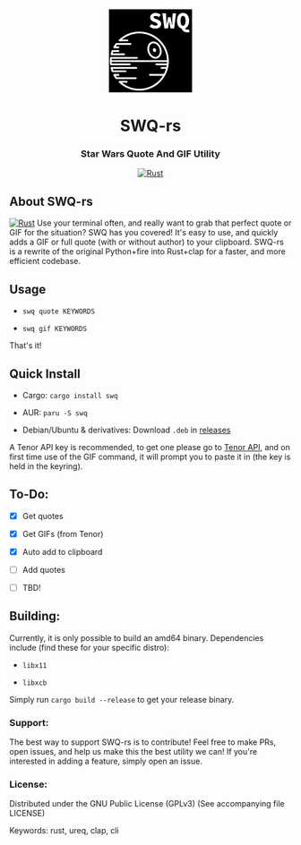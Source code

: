 <div id="swq-rs-logo" align="center">
    <br />
    <img src="https://github.com/TheCatster/swq-rs/blob/master/logo.png" alt="SWQ-rs Logo" width="150" height="150"/>
    <h1>SWQ-rs</h1>
    <h3>Star Wars Quote And GIF Utility</h3>
</div>

<div id="badges" align="center">

  [![Rust](https://github.com/TheCatster/swq-rs/actions/workflows/rust.yml/badge.svg)](https://github.com/TheCatster/swq-rs/actions/workflows/rust.yml)

</div>

## About SWQ-rs 
[![Rust](https://github.com/TheCatster/swq-rs/actions/workflows/rust.yml/badge.svg)](https://github.com/TheCatster/swq-rs/actions/workflows/rust.yml)
Use your terminal often, and really want to grab that perfect quote or GIF for the situation? SWQ has you covered! It's easy to use, and quickly adds a GIF or full quote (with or without author) to your clipboard. SWQ-rs is a rewrite of the original Python+fire into Rust+clap for a faster, and more efficient codebase.

## Usage

- `swq quote KEYWORDS`

- `swq gif KEYWORDS`

That's it!

## Quick Install

- Cargo: `cargo install swq`

- AUR: `paru -S swq`

- Debian/Ubuntu & derivatives: Download `.deb` in [releases](https://github.com/TheCatster/swq-rs/releases)

A Tenor API key is recommended, to get one please go to [Tenor API](https://tenor.com/gifapi), and on first time use of the GIF command, it will prompt you to paste it in (the key is held in the keyring).

## To-Do:

- [x] Get quotes

- [x] Get GIFs (from Tenor)

- [x] Auto add to clipboard

- [ ] Add quotes

- [ ] TBD!

## Building:

Currently, it is only possible to build an amd64 binary. Dependencies include (find these for your specific distro):

- `libx11`

- `libxcb`

Simply run `cargo build --release` to get your release binary.

### Support:

The best way to support SWQ-rs is to contribute! Feel free to make PRs, open issues, and help us make this the best utility we can! If you're interested in adding a feature, simply open an issue.

### License:

Distributed under the GNU Public License (GPLv3) (See accompanying file LICENSE)

Keywords: rust, ureq, clap, cli
